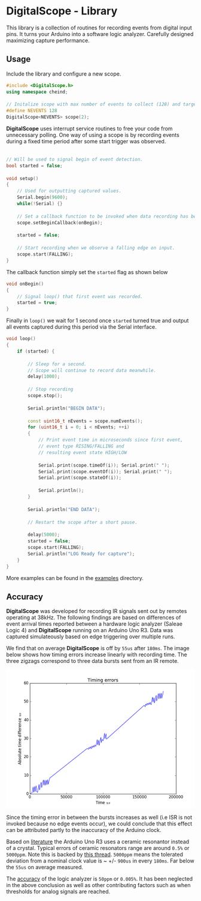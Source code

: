 
# DigitalScope - Library

This library is a collection of routines for recording events from digital input pins. It turns
your Arduino into a software logic analyzer. Carefully designed maximizing capture performance.

## Usage

Include the library and configure a new scope.

```c++
#include <DigitalScope.h>
using namespace cheind;

// Initalize scope with max number of events to collect (128) and target pin (2)
#define NEVENTS 128
DigitalScope<NEVENTS> scope(2);
```

**DigitalScope** uses interrupt service routines to free your code from unnecessary polling. One way of using a scope is by recording events during a fixed time period after some start trigger was observed.

```c++

// Will be used to signal begin of event detection. 
bool started = false;

void setup()
{
    // Used for outputting captured values.
    Serial.begin(9600);
    while(!Serial) {}

    // Set a callback function to be invoked when data recording has begun. 
    scope.setBeginCallback(onBegin);

    started = false;

    // Start recording when we observe a falling edge on input.
    scope.start(FALLING);
}
```

The callback function simply set the `started` flag as shown below

```c++
void onBegin() 
{
    // Signal loop() that first event was recorded.
    started = true;
}
```

Finally in `loop()` we wait for 1 second once `started` turned true and output all events captured during this period via the Serial interface.

```c++
void loop()
{
    if (started) {

        // Sleep for a second. 
        // Scope will continue to record data meanwhile.
        delay(1000);
        
        // Stop recording
        scope.stop();

        Serial.println("BEGIN DATA");

        const uint16_t nEvents = scope.numEvents();        
        for (uint16_t i = 0; i < nEvents; ++i)
        {
            // Print event time in microseconds since first event, 
            // event type RISING/FALLING and
            // resulting event state HIGH/LOW

            Serial.print(scope.timeOf(i)); Serial.print(" ");            
            Serial.print(scope.eventOf(i)); Serial.print(" ");
            Serial.print(scope.stateOf(i));

            Serial.println();
        }

        Serial.println("END DATA");

        // Restart the scope after a short pause.

        delay(5000);        
        started = false;
        scope.start(FALLING);
        Serial.println("LOG Ready for capture");
    }
}
```

More examples can be found in the [examples](examples/) directory.

## Accuracy

**DigitalScope** was developed for recording IR signals sent out by remotes operating at 38kHz. The following findings are based on differences of event arrival times reported between a hardware logic analyzer (Saleae Logic 4) and **DigitalScope** running on an Arduino Uno R3. Data was captured simulateously based on edge triggering over multiple runs.

We find that on average **DigitalScope** is off by `55us` after `180ms`. The image below shows how timing errors increase linearly with recording time. The three zigzags correspond to three data bursts sent from an IR remote. 

![Timing errors](etc/timing_errors_small.png)

Since the timing error in between the bursts increases as well (i.e ISR is not invoked because no edge events occur), we could conclude that this effect can be attributed partly to the inaccuracy of the Arduino clock. 

Based on [literature](http://forum.arduino.cc/index.php?topic=13289.0) the Arduino Uno R3 uses a ceramic resonantor instead of a crystal. Typical errors of ceramic resonators range are around `0.5%` or `5000ppm`. Note this is backed by [this thread](http://forum.arduino.cc/index.php?topic=89784.0). `5000ppm` means the tolerated deviation from a nominal clock value is ~ +/- `900us` in every `180ms`. Far below the `55us` on average measured.

The [accuracy](http://support.saleae.com/hc/en-us/articles/208667166-Measurement-Error-Logic-timing-digital-pulse-width-) of the logic analyzer is `50ppm` or `0.005%`. It has been neglected in the above conclusion as well as other contributing factors such as when thresholds for analog signals are reached.